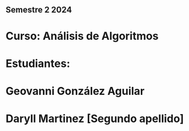 ## Semestre 2 2024
# Curso: Análisis de Algoritmos
# Estudiantes:
# Geovanni González Aguilar 
# Daryll Martinez [Segundo apellido]